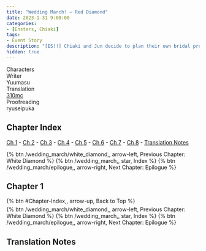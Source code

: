 ```yaml
---
title: "Wedding March! – Red Diamond"
date: 2023-1-31 9:00:00
categories:
- [Enstars, Chiaki]
tags:
- Event Story
description: "[ES!!] Chiaki and Jun decide to plan their own bridal project. They head off to have a “Bridal Field Trip” along with people willing to help them with the project."
hidden: true
---
```

<div class="three-wrapper" style="--storyColor:#965e7d;--storyColor-rgb:150,94,125;--storyColor-h:326.8;--storyColor-s: 23%;--storyColor-l:47.8%;">
    <div class="info-area">
        <div class="info">
            <div class="info-item characters">
                <div class="label">
                    Characters
                </div>
                <div class="value">
                <a href="/categories/Enstars/Chiaki" character="Chiaki"></a>
                <a href="/categories/Enstars/Jun" character="Jun"></a>
                <a href="/categories/Enstars/Tatsumi" character="Tatsumi"></a>
                <a href="/categories/Enstars/Nagisa" character="Nagisa"></a>
                <a href="/categories/Enstars/Yuzuru" character="Yuzuru"></a>
                <a href="/categories/Enstars/Shu" character="Shu"></a>
                <a href="/categories/Enstars/Midori" character="Midori"></a>
                <a href="/categories/Enstars/Makoto" character="Makoto"></a>
                <a href="/categories/Enstars/Jin" character="Jin"></a>
                <a href="/categories/Enstars/Akiomi" character="Akiomi"></a>
                <a href="/categories/Enstars/Hajime" character="Hajime"></a>
                <a href="/categories/Enstars/Eichi" character="Eichi"></a>
                <a href="/categories/Enstars/Adonis" character="Adonis"></a>
                <a href="/categories/Enstars/Izumi" character="Izumi"></a>
                </div>
            </div>
            <div class="info-item one">
                <div class="label">
                    Writer
                </div>
                <div class="value">
                    Yuumasu
                </div>
            </div>
            <div class="info-item two">
                <div class="label">
                    Translation
                </div>
                <div class="value">
                    <a href="/about">310mc</a>
                </div>
            </div>
            <div class="info-item three">
                <div class="label">
                   Proofreading
                </div>
                <div class="value">
                    ryuseipuka
                </div>
            </div>
        </div>
    </div>
</div>

<!-- more -->

## Chapter Index
<a href="#Chapter-1">Ch 1</a> - <a href="#Chapter-2">Ch 2</a> - <a href="#Chapter-3">Ch 3</a> - <a href="#Chapter-4">Ch 4</a> - <a href="#Chapter-5">Ch 5</a> - <a href="#Chapter-6">Ch 6</a> - <a href="#Chapter-7">Ch 7</a> - <a href="#Chapter-8">Ch 8</a> - <a href="#Translation-Notes">Translation Notes</a>

<div toc>
{% btn /wedding_march/white_diamond,, arrow-left, Previous Chapter: White Diamond %}
{% btn /wedding_march,, star, Index %}
{% btn /wedding_march/epilogue,, arrow-right, Next Chapter: Epilogue %}
</div>

## Chapter 1

<div toc>
<div style="margin-bottom:5px">{% btn #Chapter-Index,, arrow-up, Back to Top %}</div>
{% btn /wedding_march/white_diamond,, arrow-left, Previous Chapter: White Diamond %}
{% btn /wedding_march,, star, Index %}
{% btn /wedding_march/epilogue,, arrow-right, Next Chapter: Epilogue %}
</div>

## Translation Notes
